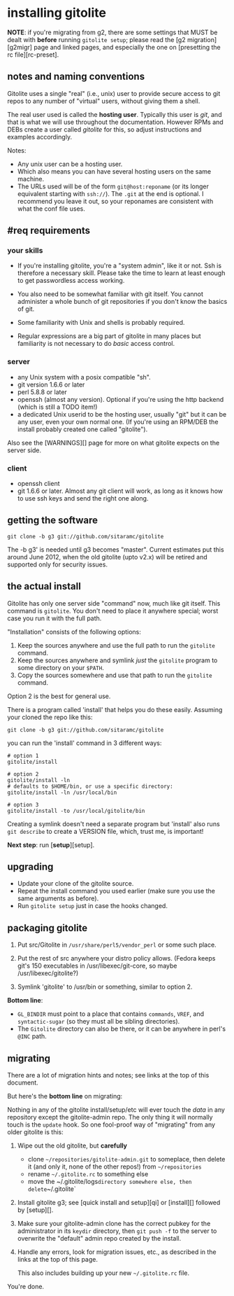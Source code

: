 # installing gitolite

**NOTE**: if you're migrating from g2, there are some settings that MUST be
dealt with **before** running `gitolite setup`; please read the [g2
migration][g2migr] page and linked pages, and especially the one on
[presetting the rc file][rc-preset].

## notes and naming conventions

Gitolite uses a single "real" (i.e., unix) user to provide secure access to
git repos to any number of "virtual" users, without giving them a shell.

The real user used is called the **hosting user**.  Typically this user is
*git*, and that is what we will use throughout the documentation.  However
RPMs and DEBs create a user called *gitolite* for this, so adjust instructions
and examples accordingly.

Notes:

  * Any unix user can be a hosting user.
  * Which also means you can have several hosting users on the same machine.
  * The URLs used will be of the form `git@host:reponame` (or its longer
    equivalent starting with `ssh://`).  The `.git` at the end is optional.  I
    recommend you leave it out, so your reponames are consistent with what the
    conf file uses.

## #req requirements

### your skills

  * If you're installing gitolite, you're a "system admin", like it or not.
    Ssh is therefore a necessary skill.  Please take the time to learn at
    least enough to get passwordless access working.

  * You also need to be somewhat familiar with git itself.  You cannot
    administer a whole bunch of git repositories if you don't know the basics
    of git.

  * Some familiarity with Unix and shells is probably required.

  * Regular expressions are a big part of gitolite in many places but
    familiarity is not necessary to do *basic* access control.

### server

  * any Unix system with a posix compatible "sh".
  * git version 1.6.6 or later
  * perl 5.8.8 or later
  * openssh (almost any version).  Optional if you're using the http backend
    (which is still a TODO item!)
  * a dedicated Unix userid to be the hosting user, usually "git" but it can
    be any user, even your own normal one.  (If you're using an RPM/DEB the
    install probably created one called "gitolite").

Also see the [WARNINGS][] page for more on what gitolite expects on the server
side.

### client

  * openssh client
  * git 1.6.6 or later.  Almost any git client will work, as long as it knows
    how to use ssh keys and send the right one along.

## getting the software

    git clone -b g3 git://github.com/sitaramc/gitolite

The -b g3' is needed until g3 becomes "master".  Current estimates put this
around June 2012, when the old gitolite (upto v2.x) will be retired and
supported only for security issues.

## the actual install

Gitolite has only one server side "command" now, much like git itself.  This
command is `gitolite`.  You don't need to place it anywhere special; worst
case you run it with the full path.

"Installation" consists of the following options:

1.  Keep the sources anywhere and use the full path to run the `gitolite`
    command.
2.  Keep the sources anywhere and symlink *just* the `gitolite` program to
    some directory on your `$PATH`.
3.  Copy the sources somewhere and use that path to run the `gitolite`
    command.

Option 2 is the best for general use.

There is a program called 'install' that helps you do these easily.  Assuming
your cloned the repo like this:

    git clone -b g3 git://github.com/sitaramc/gitolite

you can run the 'install' command in 3 different ways:

    # option 1
    gitolite/install

    # option 2
    gitolite/install -ln
    # defaults to $HOME/bin, or use a specific directory:
    gitolite/install -ln /usr/local/bin

    # option 3
    gitolite/install -to /usr/local/gitolite/bin

Creating a symlink doesn't need a separate program but 'install' also runs
`git describe` to create a VERSION file, which, trust me, is important!

**Next step**: run [**setup**][setup].

## upgrading

  * Update your clone of the gitolite source.
  * Repeat the install command you used earlier (make sure you use the same
    arguments as before).
  * Run `gitolite setup` just in case the hooks changed.

## packaging gitolite

1.  Put src/Gitolite in `/usr/share/perl5/vendor_perl` or some such place.

2.  Put the rest of src anywhere your distro policy allows.  (Fedora keeps
    git's 150 executables in /usr/libexec/git-core, so maybe
    /usr/libexec/gitolite?)

3.  Symlink 'gitolite' to /usr/bin or something, similar to option 2.

**Bottom line**:

  * `GL_BINDIR` must point to a place that contains `commands`, `VREF`, and
    `syntactic-sugar` (so they must all be sibling directories).
  * The `Gitolite` directory can also be there, or it can be anywhere in
    perl's `@INC` path.

## migrating

There are a lot of migration hints and notes; see links at the top of this
document.

But here's the **bottom line** on migrating:

Nothing in any of the gitolite install/setup/etc will ever touch the *data* in
any repository except the gitolite-admin repo.  The only thing it will
normally touch is the `update` hook.  So one fool-proof way of "migrating"
from any older gitolite is this:

1.  Wipe out the old gitolite, but **carefully**

      * clone `~/repositories/gitolite-admin.git` to someplace, then delete it
        (and only it, none of the other repos!) from `~/repositories`
      * rename `~/.gitolite.rc` to something else
      * move the ~/.gitolite/logs` directory somewhere else, then delete `~/.gitolite`

2.  Install gitolite g3; see [quick install and setup][qi] or [install][]
    followed by [setup][].

3.  Make sure your gitolite-admin clone has the correct pubkey for the
    administrator in its `keydir` directory, then `git push -f` to the server
    to overwrite the "default" admin repo created by the install.

4.  Handle any errors, look for migration issues, etc., as described in the
    links at the top of this page.

    This also includes building up your new `~/.gitolite.rc` file.

You're done.
